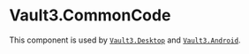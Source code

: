 # Vault3.CommonCode

This component is used by [`Vault3.Desktop`](https://github.com/EricTerrell/Vault3.Desktop) 
and [`Vault3.Android`](https://github.com/EricTerrell/Vault3.Android).